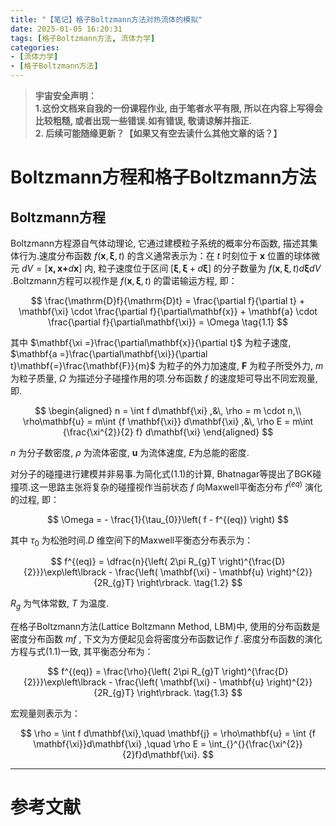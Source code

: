 ```yaml
---
title: "【笔记】格子Boltzmann方法对热流体的模拟"
date: 2025-01-05 16:20:31
tags: [格子Boltzmann方法, 流体力学]
categories:
- [流体力学]
- [格子Boltzmann方法]
---
```

<link rel="stylesheet" href="https://cdn.jsdelivr.net/npm/katex/dist/katex.min.css">
<!--Katex style sheet for mobile-->
<style type="text/css">
@media only screen and (max-width: 600px) {
  .katex-display > .katex {
    max-width: 100%;
    overflow-x: auto;
    overflow-y: hidden;
  }
}
</style>

> **宇宙安全声明：**  
> **1.这份文档来自我的一份课程作业, 由于笔者水平有限, 所以在内容上写得会比较粗糙, 或者出现一些错误.如有错误, 敬请谅解并指正.**  
> **2. 后续可能随缘更新？【如果又有空去读什么其他文章的话？】**

# Boltzmann方程和格子Boltzmann方法

## Boltzmann方程

Boltzmann方程源自气体动理论, 它通过建模粒子系统的概率分布函数, 描述其集体行为.速度分布函数 $f\left( \mathbf{x},\mathbf{\xi},t \right)$ 的含义通常表示为：在 $t$ 时刻位于 $\mathbf{x}$ 位置的球体微元 $dV = \left\lbrack \mathbf{x,x +}d\mathbf{x} \right\rbrack$ 内, 粒子速度位于区间 $\lbrack\mathbf{\xi},\mathbf{\xi} + d\mathbf{\xi}\rbrack$ 的分子数量为 $f\left( \mathbf{x},\mathbf{\xi},t \right)d\mathbf{\xi}dV$ .Boltzmann方程可以视作是 $f\left( \mathbf{x},\mathbf{\xi},t \right)$ 的雷诺输运方程, 即：

$$
\frac{\mathrm{D}f}{\mathrm{D}t} = \frac{\partial f}{\partial t} + \mathbf{\xi} \cdot \frac{\partial f}{\partial\mathbf{x}} + \mathbf{a} \cdot \frac{\partial f}{\partial\mathbf{\xi}} = \Omega
\tag{1.1}
$$

其中 $\mathbf{\xi =}\frac{\partial\mathbf{x}}{\partial t}$ 为粒子速度, $\mathbf{a =}\frac{\partial\mathbf{\xi}}{\partial t}\mathbf{=}\frac{\mathbf{F}}{m}$ 为粒子的外力加速度,  $\mathbf{F}$ 为粒子所受外力, $m$ 为粒子质量,  $\Omega$ 为描述分子碰撞作用的项.分布函数 $f$ 的速度矩可导出不同宏观量, 即.

$$
\begin{aligned}
    n = \int f d\mathbf{\xi} ,&\, \rho = m \cdot n,\\
    \rho\mathbf{u} = m\int {f \mathbf{\xi}} d\mathbf{\xi} ,&\, \rho E = m\int {\frac{\xi^{2}}{2} f} d\mathbf{\xi}
\end{aligned}
$$

$n$ 为分子数密度, $\rho$ 为流体密度, $\mathbf{u}$ 为流体速度, $E$为总能的密度.

对分子的碰撞进行建模并非易事.为简化式(1.1)的计算, Bhatnagar等提出了BGK碰撞项.这一思路主张将复杂的碰撞视作当前状态 $f$ 向Maxwell平衡态分布 $f^{(eq)}$ 演化的过程, 即：

$$
\Omega = - \frac{1}{\tau_{0}}\left( f - f^{(eq)} \right)
$$

其中 $\tau_{0}$ 为松弛时间.$D$ 维空间下的Maxwell平衡态分布表示为：

$$
f^{(eq)} = \dfrac{n}{\left( 2\pi R_{g}T \right)^{\frac{D}{2}}}\exp\left\lbrack - \frac{\left( \mathbf{\xi} - \mathbf{u} \right)^{2}}{2R_{g}T} \right\rbrack. 
\tag{1.2}
$$

$R_{g}$ 为气体常数,  $T$ 为温度.

在格子Boltzmann方法(Lattice Boltzmann Method, LBM)中, 使用的分布函数是密度分布函数 $mf$ , 下文为方便起见会将密度分布函数记作 $f$ .密度分布函数的演化方程与式(1.1)一致, 其平衡态分布为：

$$
f^{(eq)} = \frac{\rho}{\left( 2\pi R_{g}T \right)^{\frac{D}{2}}}\exp\left\lbrack - \frac{\left( \mathbf{\xi} - \mathbf{u} \right)^{2}}{2R_{g}T} \right\rbrack.
\tag{1.3}
$$

宏观量则表示为：

$$
\rho = \int f d\mathbf{\xi},\quad
\mathbf{j} = \rho\mathbf{u} = \int {f \mathbf{\xi}}d\mathbf{\xi} ,\quad
\rho E = \int_{}^{}{\frac{\xi^{2}}{2}f}d\mathbf{\xi}.
$$


---

# 参考文献

[^1]:  Chen, Y., Ohashi, H., & Akiyama, M. (1994). **Thermal lattice Bhatnagar-Gross-Krook model without nonlinear deviations in macrodynamic equations**. *Phys. Rev. E*, 50, 2776--2783. [DOI: 10.1103/PhysRevE.50.2776](https://link.aps.org/doi/10.1103/PhysRevE.50.2776)

[^2]:  Chen, Y., Ohashi, H., & Akiyama, M. (1997). **Two-Parameter Thermal Lattice BGK Model with a Controllable Prandtl Number**. *Journal of Scientific Computing*, 12(2), 169--185. [DOI:10.1023/A:1025621832215](https://doi.org/10.1023/A:1025621832215)

[^3]: Nikolaos I. Prasianakis, & Konstantinos Boulouchos (2007). **Lattice Boltzmann Method For Simulation Of Weakly Compressible Flows At Arbitrary Prandtl Number**. *International Journal of Modern Physics C*, 18, 602-609. [DOI:10.1142/S012918310701084X](https://www.worldscientific.com/doi/abs/10.1142/S012918310701084X)

[^4]: Hosseini, S. A., Atif, M., Ansumali, S., & Karlin, I. V. (2023). **Entropic lattice Boltzmann methods: A review**. *Computers & Fluids*, 259, 105884. [DOI:10.1016/j.compfluid.2023.105884](https://doi.org/10.1016/j.compfluid.2023.105884)

[^5]:   Anirudh Jonnalagadda; Atul Sharma; Amit Agrawal (2021). **Single relaxation time entropic lattice Boltzmann methods: A developer's perspective for stable and accurate simulations**. *Computers & Fluids*, 215, 104792. [DOI:10.1016/j.compfluid.2020.104792](https://doi.org/10.1016/j.compfluid.2020.104792)

[^6]: Qian, Y.H (1993). **Simulating thermohydrodynamics with lattice BGK models**. *Journal of Scientific Computing*, 8, 231--242. <DOI:10.1007/BF01060932>

[^7]: Alexander, F., Chen, S., & Sterling, J. (1993). **Lattice Boltzmann thermohydrodynamics**. *Physical Review E*, 47, R2249--R2252. <DOI:10.1103/PhysRevE.47.R2249>

[^8]:  A. Bartoloni, Claudia Battista, Simone Cabasino, P. S. Paolucci, J. Pech, Renata Sarno, Gian Marco Todesco, Mario Torelli, Walter Tross, Piero Vicini, Roberto Benzi, Nicola Cabibbo, Federico Massaioli, & Raffaele Tripiccione (1993). **LBE simulations of Rayleigh-Bénard convection on the APE100 parallel processor**. *International Journal of Modern Physics C*, 04, 993-1006. <DOI:10.1142/S012918319300077X>

[^9]: Xiaoyi He, Shiyi Chen, & Gary D. Doolen (1998). **A Novel Thermal Model for the Lattice Boltzmann Method in Incompressible Limit**. *Journal of Computational Physics*, 146(1), 282-300. [DOI:10.1006/jcph.1998.6057](https://doi.org/10.1006/jcph.1998.6057)

[^10]: Guo, Z., Zheng, C., Shi, B., & Zhao, T. (2007). **Thermal lattice Boltzmann equation for low Mach number flows: Decoupling model**. *Physical Review E*, 75, 036704. [DOI:10.1103/PhysRevE.75.036704](https://doi.org/10.1103/PhysRevE.75.036704)

[^11]:  Dipankar Chatterjee (2009). **An enthalpy-based thermal lattice Boltzmann model for non-isothermal systems**. *Europhysics Letters*, 86(1), 14004. [DOI:10.1209/0295-5075/86/14004](https://iopscience.iop.org/article/10.1209/0295-5075/86/14004)

[^12]:  He, X., & Luo, L.-S. (1997). **Theory of the lattice Boltzmann method: From the Boltzmann equation to the lattice Boltzmann equation**. *Physical Review E*, 56(6), 6811--6817. [DOI:10.1103/PhysRevE.56.6811](https://doi.org/10.1103/PhysRevE.56.6811)

[^13]:  杨鲲 & 单肖文. (2020). **多层速度格子Boltzmann方法进展及展望**. *空气动力学学报*, 40(3), 23--45. [DOI:10.7638/kqdlxxb-2021.0348](https://doi.org/10.7638/kqdlxxb-2021.0348)

[^14]: Koelman, J. M. V. A. (1991). **A Simple Lattice Boltzmann Scheme for Navier-Stokes Fluid Flow**. *Europhysics Letters*, 15(6), 603--607. [DOI:10.1209/0295-5075/15/6/007](https://doi.org/10.1209/0295-5075/15/6/007)

[^15]: Qian, Y. H., D'Humières, D., & Lallemand, P. (1992). **Lattice BGK Models for Navier-Stokes Equation**. *Europhysics Letters,* 17(6), 479--484. [DOI:10.1209/0295-5075/17/6/001](https://doi.org/10.1209/0295-5075/17/6/001)

[^16]: He, X., & Luo, L.-S. (1997). **Lattice Boltzmann Model for the Incompressible Navier--Stokes Equation**. *Journal of Statistical Physics*, 88(3/4), 927--944. [DOI:10.1023/B:JOSS.0000015179.12689.e4](https://doi.org/10.1023/B:JOSS.0000015179.12689.e4)

[^17]: Yong, Wen-an., Luo, Li-Shi (2005). **Nonexistence of H Theorem for Some Lattice Boltzmann Models**. *Journal of Statistical Physics*, 121, 91--103. [DOI:10.1007/s10955-005-5958-9](https://doi.org/10.1007/s10955-005-5958-9)

[^18]: Zaki Abiza, Miguel Chavez, David M. Holman, & Ruddy Brionnaud. **Prediction of Finned Projectile Aerodynamics using a Lattice-Boltzmann Method CFD Solution** (Vol:10, No:05, 2016). World Academy of Science, Engineering and Technology.

[^19]: 邵菲, 韩端锋, 刘强, & 谢伟. (2016). **熵格子Boltzmann方法的亚格子尺度模型**. *中国舰船研究*, 11(3), 43--47. [DOI:10.3969/j.issn.1673-3185.2016.03.008](https://doi.org/10.3969/j.issn.1673-3185.2016.03.008)

[^20]: Frapolli, N., Chikatamarla, S., & Karlin, I. (2014). **Multispeed entropic lattice Boltzmann model for thermal flows**. *Physical Review E*, 90, 043306. [DOI:10.1103/PhysRevE.90.043306](https://link.aps.org/doi/10.1103/PhysRevE.90.043306)

[^21]: N.I. Prasianakis, S.S. Chikatamarla, I.V. Karlin, S. Ansumali, & K. Boulouchos (2006). **Entropic lattice Boltzmann method for simulation of thermal flows**. *Mathematics and Computers in Simulation*, 72(2), 179-183. [DOI:10.1016/j.matcom.2006.05.012](https://doi.org/10.1016/j.matcom.2006.05.012)

[^22]: Chen, Z., Shu, C., & Tan, D. (2017). **Three-dimensional simplified and unconditionally stable lattice Boltzmann method for incompressible isothermal and thermal flows**. *Physics of Fluids*, 29(5), 053601. [DOI:10.1063/1.4983339](https://doi.org/10.1063/1.4983339)

[^23]: Y. Wang, C. Shu, & C.J. Teo (2014). **Thermal lattice Boltzmann flux solver and its application for simulation of incompressible thermal flows**. *Computers & Fluids*, 94, 98-111. [DOI: 10.1016/j.compfluid.2014.02.006](https://www.sciencedirect.com/science/article/pii/S0045793014000619)

[^24]: Sharma, K. V., Straka, R., & Tavares, F. W. (2020). **Current status of Lattice Boltzmann Methods applied to aerodynamic, aeroacoustic, and thermal flows**. *Progress in Aerospace Sciences*, 115, 100616. [DOI:10.1016/j.paerosci.2020.100616](https://doi.org/10.1016/j.paerosci.2020.100616)

[^25]: Li, Q., He, Y. L., Wang, Y., & Tao, W. Q. (2007). **Coupled double-distribution-function lattice Boltzmann method for the compressible Navier-Stokes equations**. *Physical Review E*, 76(5), 056705. [DOI:10.1103/PhysRevE.76.056705](https://doi.org/10.1103/PhysRevE.76.056705)

[^26]: Qu, K., Shu, C., & Chew, Y. (2007). **Alternative method to construct equilibrium distribution functions in lattice-Boltzmann method simulation of inviscid compressible flows at high Mach number**. *Physical Review E*, 75, 036706.

[^27]: Q. Li, Y.L. He, Y. Wang, & G.H. Tang (2009). **Three-dimensional non-free-parameter lattice-Boltzmann model and its application to inviscid compressible flows.** *Physics Letters A*, 373(25), 2101-2108. [DOI:10.1016/j.physleta.2009.04.036](https://doi.org/10.1016/j.physleta.2009.04.036)

[^28]:  Kataoka, T., & Tsutahara, M. (2004). **Lattice Boltzmann model for the compressible Navier-Stokes equations with flexible specific-heat ratio**. *Physical Review E*, 69, 035701. [DOI:10.1103/PhysRevE.69.035701](https://link.aps.org/doi/10.1103/PhysRevE.69.035701)

[^29]: Zheng, L., Shi, B., & Guo, Z. (2008). **Multiple-relaxation-time model for the correct thermohydrodynamic equations**. *Physical Review E*, 78, 026705. [DOI:10.1103/PhysRevE.78.026705](https://link.aps.org/doi/10.1103/PhysRevE.78.026705)

[^30]: Ai-Guo Xu, Guang-Cai Zhang, Yan-Biao Gan, Feng Chen & Xi-Jun Yu (2012). **Lattice Boltzmann modeling and simulation of compressible flows**. *Frontiers of Physics*. 7, 582--600. [DOI:10.1007/s11467-012-0269-5](https://doi.org/10.1007/s11467-012-0269-5)

[^31]: Feng Chen, Aiguo Xu, Guangcai Zhang, Yingjun Li, & Sauro Succi (2010). **Multiple-relaxation-time lattice Boltzmann approach to compressible flows with flexible specific-heat ratio and Prandtl number**. *Europhysics Letters*, 90(5), 54003. [DOI:10.1209/0295-5075/90/54003](https://dx.doi.org/10.1209/0295-5075/90/54003)

[^32]: Gan, Y.-B., Xu, A.-G., Zhang, G.-C., & Li, Y.-J. (2011). **Flux Limiter Lattice Boltzmann Scheme Approach to Compressible Flows with Flexible Specific-Heat Ratio and Prandtl Number**. *Communications in Theoretical Physics*, 56(3), 490--498. [DOI:10.1088/0253-6102/56/3/18](https://doi.org/10.1088/0253-6102/56/3/18)


